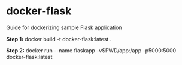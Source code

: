 # docker-flask
Guide for dockerizing sample Flask application

**Step 1:** docker build -t docker-flask:latest .

**Step 2:** docker run --name flaskapp -v$PWD/app:/app -p5000:5000 docker-flask:latest


